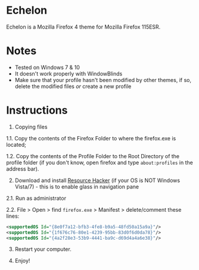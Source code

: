 # Echelon
Echelon is a Mozilla Firefox 4 theme for Mozilla Firefox 115ESR.

# Notes
* Tested on Windows 7 & 10
* It doesn't work properly with WindowBlinds
* Make sure that your profile hasn't been modified by other themes, if so, delete the modified files _or_ create a new profile

# Instructions

1. Copying files

1.1.	Copy the contents of the Firefox Folder to where the firefox.exe is located;

1.2.	Copy the contents of the Profile Folder to the Root Directory of the profile folder (if you don't know, open firefox and type `about:profiles` in the address bar).

2.	Download and install [Resource Hacker](https://angusj.com/resourcehacker/) (if your OS is NOT Windows Vista/7) - this is to enable glass in navigation pane

2.1.	Run as administrator

2.2.	File > Open > find `firefox.exe` > Manifest > delete/comment these lines:
```xml
<supportedOS Id="{8e0f7a12-bfb3-4fe8-b9a5-48fd50a15a9a}"/>
<supportedOS Id="{1f676c76-80e1-4239-95bb-83d0f6d0da78}"/>
<supportedOS Id="{4a2f28e3-53b9-4441-ba9c-d69d4a4a6e38}"/>
```

3.	Restart your computer.

4. Enjoy!
